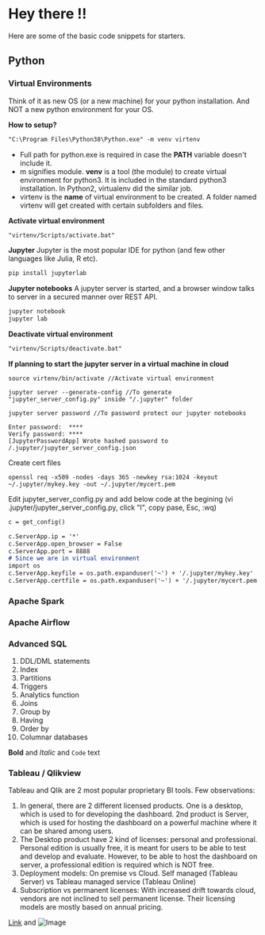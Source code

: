 # Hey there !!
Here are some of the basic code snippets for starters.

## Python

### Virtual Environments
Think of it as new OS (or a new machine) for your python installation. And NOT a new python environment for your OS.

**How to setup?**
```markdown
"C:\Program Files\Python38\Python.exe" -m venv virtenv
```
- Full path for python.exe is required in case the **PATH** variable doesn't include it.
- m signifies module. **venv** is a tool (the module) to create virtual environment for python3. It is included in the standard python3 installation. In Python2, virtualenv did the similar job.
- virtenv is the **name** of virtual environment to be created. A folder named virtenv will get created with certain subfolders and files.

**Activate virtual environment**
```markdown
"virtenv/Scripts/activate.bat"
```

**Jupyter**
Jupyter is the most popular IDE for python (and few other languages like Julia, R etc). 

```markdown
pip install jupyterlab

```

**Jupyter notebooks** A jupyter server is started, and a browser window talks to server in a secured manner over REST API.
```markdown
jupyter notebook
jupyter lab
```

**Deactivate virtual environment**

```markdown
"virtenv/Scripts/deactivate.bat"
```


**If planning to start the jupyter server in a virtual machine in cloud**

```
source virtenv/bin/activate //Activate virtual environment

jupyter server --generate-config //To generate "jupyter_server_config.py" inside "/.jupyter" folder

jupyter server password //To password protect our jupyter notebooks

Enter password:  ****
Verify password: ****
[JupyterPasswordApp] Wrote hashed password to /.jupyter/jupyter_server_config.json

```
Create cert files
```
openssl req -x509 -nodes -days 365 -newkey rsa:1024 -keyout ~/.jupyter/mykey.key -out ~/.jupyter/mycert.pem
```
Edit jupyter_server_config.py and add below code at the begining (vi .jupyter/jupyter_server_config.py, click "I", copy pase, Esc, :wq)

```markdown
c = get_config()

c.ServerApp.ip = '*'
c.ServerApp.open_browser = False
c.ServerApp.port = 8888
# Since we are in virtual environment
import os
c.ServerApp.keyfile = os.path.expanduser('~') + '/.jupyter/mykey.key'
c.ServerApp.certfile = os.path.expanduser('~') + '/.jupyter/mycert.pem'
```


### Apache Spark

### Apache Airflow

### Advanced SQL

1. DDL/DML statements
2. Index
3. Partitions
4. Triggers
5. Analytics function
6. Joins
7. Group by
8. Having
9. Order by
10. Columnar databases

**Bold** and _Italic_ and `Code` text

### Tableau / Qlikview

Tableau and Qlik are 2 most popular proprietary BI tools. Few observations:

1. In general, there are 2 different licensed products. One is a desktop, which is used to for developing the dashboard. 2nd product is Server, which is used for hosting the dashboard on a powerful machine where it can be shared among users.
2. The Desktop product have 2 kind of licenses: personal and professional. Personal edition is usually free, it is meant for users to be able to test and develop and evaluate. However, to be able to host the dashboard on server, a professional edition is required which is NOT free.
3. Deployment models: On premise vs Cloud. Self managed (Tableau Server) vs Tableau managed service (Tableau Online) 
4. Subscription vs permanent licenses: With increased drift towards cloud, vendors are not inclined to sell permanent license. Their licensing models are mostly based on annual pricing.

[Link](url) and ![Image](src)


